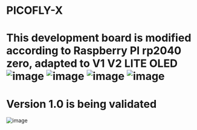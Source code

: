 # PICOFLY-X
This development board is modified according to Raspberry PI rp2040 zero, adapted to V1 V2 LITE OLED
![image](https://user-images.githubusercontent.com/47497442/235973868-953dc0e7-94ad-4435-920d-d5025dcacebb.png)
![image](https://user-images.githubusercontent.com/47497442/235974362-17828215-6148-4393-bd13-d7805fc99ce7.png)
![image](https://user-images.githubusercontent.com/47497442/235976523-fa1647a0-ea33-4a8c-b68f-7b79a3a005e5.png)
![image](https://user-images.githubusercontent.com/47497442/236421064-59faa7c7-7674-4bff-82aa-c9342f2262ea.png)
======================================

Version 1.0 is being validated
======================================
![image](https://github.com/SQc04/PICOFLY-X/assets/47497442/df57c8d5-f0a2-474b-8552-f25c68ba6e66)
